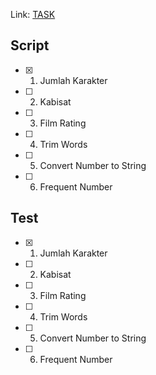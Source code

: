 Link: [TASK](https://stackoverflow.com/questions/193161/what-is-the-best-project-structure-for-a-python-application)

## Script
- [x] 1. Jumlah Karakter
- [ ] 2. Kabisat
- [ ] 3. Film Rating
- [ ] 4. Trim Words
- [ ] 5. Convert Number to String
- [ ] 6. Frequent Number

## Test
- [x] 1. Jumlah Karakter
- [ ] 2. Kabisat
- [ ] 3. Film Rating
- [ ] 4. Trim Words
- [ ] 5. Convert Number to String
- [ ] 6. Frequent Number
